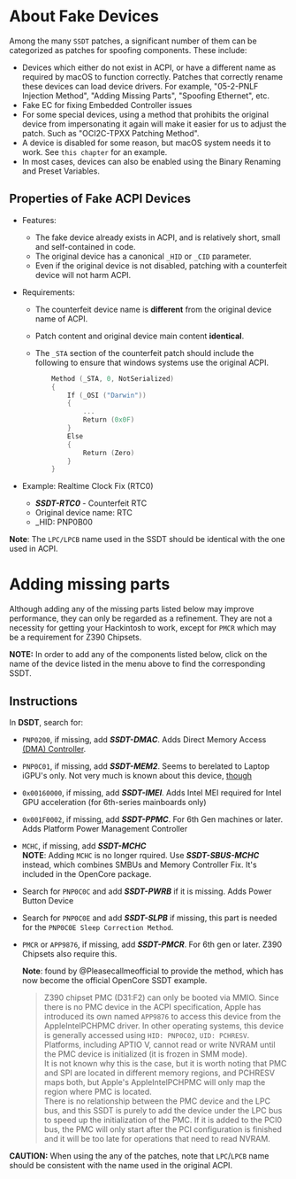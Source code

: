 # About Fake Devices

Among the many `SSDT` patches, a significant number of them can be categorized as patches for spoofing components. These include:

- Devices which either do not exist in ACPI, or have a different name as required by macOS to function correctly. Patches that correctly rename these devices can load device drivers. For example, "05-2-PNLF Injection Method", "Adding Missing Parts", "Spoofing Ethernet", etc.
- Fake EC for fixing Embedded Controller issues
- For some special devices, using a method that prohibits the original device from impersonating it again will make it easier for us to adjust the patch. Such as "OCI2C-TPXX Patching Method".
- A device is disabled for some reason, but macOS system needs it to work. See `this chapter` for an example.
- In most cases, devices can also be enabled using the Binary Renaming and Preset Variables.

## Properties of Fake ACPI Devices

- Features:
  
  - The fake device already exists in ACPI, and is relatively short, small and self-contained in code.  
  - The original device has a canonical `_HID` or `_CID` parameter.
  - Even if the original device is not disabled, patching with a counterfeit device will not harm ACPI.
  
- Requirements:

  - The counterfeit device name is **different** from the original device name of ACPI.
  - Patch content and original device main content **identical**.
  - The `_STA` section of the counterfeit patch should include the following to ensure that windows systems use the original ACPI.

    ```Swift
        Method (_STA, 0, NotSerialized)
        {
            If (_OSI ("Darwin"))
            {
                ...
                Return (0x0F)
            }
            Else
            {
                Return (Zero)
            }
        }
    ```
  
- Example: Realtime Clock Fix (RTC0)
  
  - ***SSDT-RTC0*** - Counterfeit RTC
  - Original device name: RTC
  - _HID: PNP0B00
  
**Note**: The `LPC/LPCB` name used in the SSDT should be identical with the one used in ACPI.

# Adding missing parts

Although adding any of the missing parts listed below may improve performance, they can only be regarded as a refinement. They are not a necessity for getting your Hackintosh to work, except for `PMCR` which may be a requirement for Z390 Chipsets.

**NOTE:** In order to add any of the components listed below, click on the name of the device listed in the menu above to find the corresponding SSDT.

## Instructions

In **DSDT**, search for:

- `PNP0200`, if missing, add ***SSDT-DMAC***. Adds Direct Memory Access [(DMA) Controller](https://binaryterms.com/direct-memory-access-dma.html).
- `PNP0C01`, if missing, add ***SSDT-MEM2***. Seems to berelated to Laptop iGPU's only. Not very much is known about this device, [though](https://www.tonymacx86.com/threads/guide-patching-laptop-dsdt-ssdts.152573/post-1277391)
- `0x00160000`, if missing, add ***SSDT-IMEI***. Adds Intel MEI required for Intel GPU acceleration (for 6th-series mainboards only)
- `0x001F0002`, if missing, add ***SSDT-PPMC***. For 6th Gen machines or later. Adds Platform Power Management Controller 
- `MCHC`, if missing, add ***SSDT-MCHC*** </br>
**NOTE**: Adding `MCHC` is no longer rquired. Use ***SSDT-SBUS-MCHC*** instead, which combines SMBUs and Memory Controller Fix. It's included in the OpenCore package.
- Search for `PNP0C0C` and add ***SSDT-PWRB*** if it is missing. Adds Power Button Device
- Search for `PNP0C0E` and add ***SSDT-SLPB*** if missing, this part is needed for the `PNP0C0E Sleep Correction Method`.
- `PMCR` or `APP9876`, if missing, add ***SSDT-PMCR***. For 6th gen or later. Z390 Chipsets also require this.

  **Note**: found by @Pleasecallmeofficial to provide the method, which has now become the official OpenCore SSDT example.
  > Z390 chipset PMC (D31:F2) can only be booted via MMIO. Since there is no PMC device in the ACPI specification, Apple has introduced its own named `APP9876` to access this device from the AppleIntelPCHPMC driver. In other operating systems, this device is generally accessed using `HID: PNP0C02`, `UID: PCHRESV`.  
  > Platforms, including APTIO V, cannot read or write NVRAM until the PMC device is initialized (it is frozen in SMM mode).  
  > It is not known why this is the case, but it is worth noting that PMC and SPI are located in different memory regions, and PCHRESV maps both, but Apple's AppleIntelPCHPMC will only map the region where PMC is located.  
  > There is no relationship between the PMC device and the LPC bus, and this SSDT is purely to add the device under the LPC bus to speed up the initialization of the PMC. If it is added to the PCI0 bus, the PMC will only start after the PCI configuration is finished and it will be too late for operations that need to read NVRAM.

**CAUTION:** When using the any of the patches, note that `LPC`/`LPCB` name should be consistent with the name used in the original ACPI.
